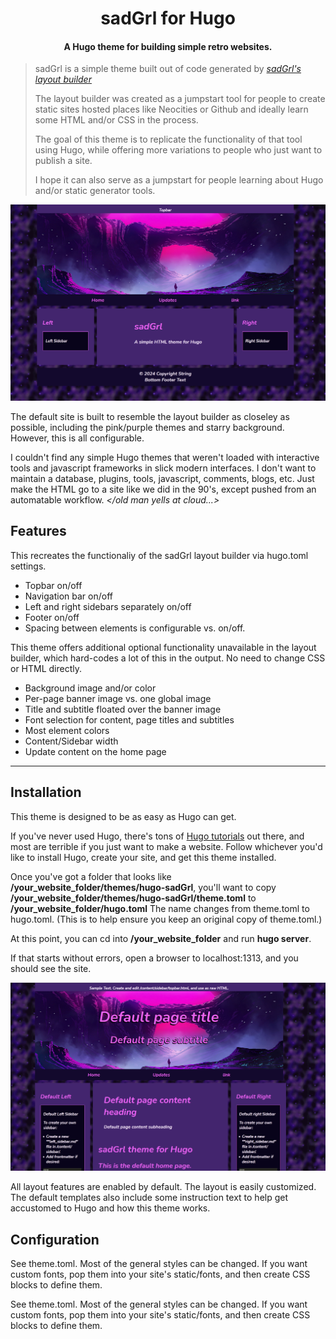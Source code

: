 <h1 align="center">sadGrl for Hugo</h1>

<h4 align="center">A Hugo theme for building simple retro websites.</h4>

> sadGrl is a simple theme built out of code generated by *[sadGrl's layout builder](https://goblin-heart.net/sadgrl/projects/layout-builder/)*
>
> The layout builder was created as a jumpstart tool for people to create static sites hosted places like Neocities or Github and ideally learn some HTML and/or CSS in the process.
> 
> The goal of this theme is to replicate the functionality of that tool using Hugo, while offering more variations to people who just want to publish a site.
> 
> I hope it can also serve as a jumpstart for people learning about Hugo and/or static generator tools.

![sadGrl full layout](screenshots/fullcontent.png)

The default site is built to resemble the layout builder as closeley as possible, including the pink/purple themes and starry background.
However, this is all configurable.

I couldn't find any simple Hugo themes that weren't loaded with interactive tools and javascript frameworks in slick modern interfaces. I don't want to maintain a database, plugins, tools, javascript, comments, blogs, etc. Just make the HTML go to a site like we did in the 90's, except pushed from an automatable workflow. *\</old man yells at cloud...\>*

## Features

This recreates the functionaliy of the sadGrl layout builder via hugo.toml settings.
- Topbar on/off
- Navigation bar on/off
- Left and right sidebars separately on/off
- Footer on/off
- Spacing between elements is configurable vs. on/off.

This theme offers additional optional functionality unavailable in the layout builder, which hard-codes a lot of this in the output. No need to change CSS or HTML directly.
- Background image and/or color
- Per-page banner image vs. one global image
- Title and subtitle floated over the banner image
- Font selection for content, page titles and subtitles
- Most element colors
- Content/Sidebar width
- Update content on the home page

---

## Installation

This theme is designed to be as easy as Hugo can get.

If you've never used Hugo, there's tons of [Hugo tutorials](https://gohugo.io/getting-started/quick-start/) out there, and most are terrible if you just want to make a website. Follow whichever you'd like to install Hugo, create your site, and get this theme installed.

Once you've got a folder that looks like **/your_website_folder/themes/hugo-sadGrl**, you'll want to copy  **/your_website_folder/themes/hugo-sadGrl/theme.toml** to **/your_website_folder/hugo.toml** The name changes from theme.toml to hugo.toml. (This is to help ensure you keep an original copy of theme.toml.)

At this point, you can cd into **/your_website_folder** and run **hugo server**. 

If that starts without errors, open a browser to localhost:1313, and you should see the site.

![Default Site](screenshots/theme-default-config.png)

All layout features are enabled by default. The layout is easily customized.
The default templates also include some instruction text to help get accustomed to Hugo and how this theme works.

## Configuration

See theme.toml. Most of the general styles can be changed. If you want custom fonts, pop them into your site's static/fonts, and then create CSS blocks to define them.


See theme.toml. Most of the general styles can be changed. If you want custom fonts, pop them into your site's static/fonts, and then create CSS blocks to define them.
